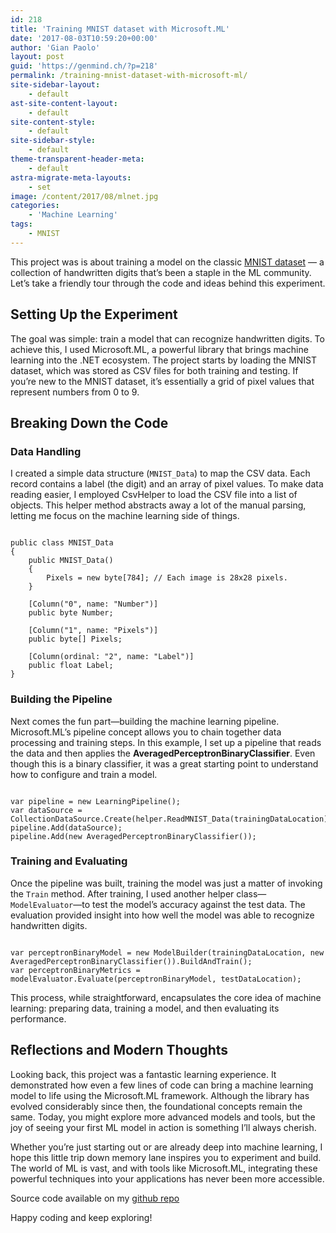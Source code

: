 ```yaml
---
id: 218
title: 'Training MNIST dataset with Microsoft.ML'
date: '2017-08-03T10:59:20+00:00'
author: 'Gian Paolo'
layout: post
guid: 'https://genmind.ch/?p=218'
permalink: /training-mnist-dataset-with-microsoft-ml/
site-sidebar-layout:
    - default
ast-site-content-layout:
    - default
site-content-style:
    - default
site-sidebar-style:
    - default
theme-transparent-header-meta:
    - default
astra-migrate-meta-layouts:
    - set
image: /content/2017/08/mlnet.jpg
categories:
    - 'Machine Learning'
tags:
    - MNIST
---
```


This project was is about training a model on the classic [MNIST dataset](https://yann.lecun.com/exdb/mnist/) — a collection of handwritten digits that’s been a staple in the ML community. Let’s take a friendly tour through the code and ideas behind this experiment.

## Setting Up the Experiment

The goal was simple: train a model that can recognize handwritten digits. To achieve this, I used Microsoft.ML, a powerful library that brings machine learning into the .NET ecosystem. The project starts by loading the MNIST dataset, which was stored as CSV files for both training and testing. If you’re new to the MNIST dataset, it’s essentially a grid of pixel values that represent numbers from 0 to 9.

## Breaking Down the Code

### Data Handling

I created a simple data structure (`MNIST_Data`) to map the CSV data. Each record contains a label (the digit) and an array of pixel values. To make data reading easier, I employed CsvHelper to load the CSV file into a list of objects. This helper method abstracts away a lot of the manual parsing, letting me focus on the machine learning side of things.

```
 
public class MNIST_Data
{
    public MNIST_Data()
    {
        Pixels = new byte[784]; // Each image is 28x28 pixels.
    }

    [Column("0", name: "Number")]
    public byte Number;

    [Column("1", name: "Pixels")]
    public byte[] Pixels;

    [Column(ordinal: "2", name: "Label")]
    public float Label;
}

```

### Building the Pipeline

Next comes the fun part—building the machine learning pipeline. Microsoft.ML’s pipeline concept allows you to chain together data processing and training steps. In this example, I set up a pipeline that reads the data and then applies the **AveragedPerceptronBinaryClassifier**. Even though this is a binary classifier, it was a great starting point to understand how to configure and train a model.

```
 
var pipeline = new LearningPipeline();
var dataSource = CollectionDataSource.Create(helper.ReadMNIST_Data(trainingDataLocation));
pipeline.Add(dataSource);
pipeline.Add(new AveragedPerceptronBinaryClassifier());
```

### Training and Evaluating

Once the pipeline was built, training the model was just a matter of invoking the `Train` method. After training, I used another helper class—`ModelEvaluator`—to test the model’s accuracy against the test data. The evaluation provided insight into how well the model was able to recognize handwritten digits.

```
 
var perceptronBinaryModel = new ModelBuilder(trainingDataLocation, new AveragedPerceptronBinaryClassifier()).BuildAndTrain();
var perceptronBinaryMetrics = modelEvaluator.Evaluate(perceptronBinaryModel, testDataLocation);
```

This process, while straightforward, encapsulates the core idea of machine learning: preparing data, training a model, and then evaluating its performance.

## Reflections and Modern Thoughts

Looking back, this project was a fantastic learning experience. It demonstrated how even a few lines of code can bring a machine learning model to life using the Microsoft.ML framework. Although the library has evolved considerably since then, the foundational concepts remain the same. Today, you might explore more advanced models and tools, but the joy of seeing your first ML model in action is something I’ll always cherish.

Whether you’re just starting out or are already deep into machine learning, I hope this little trip down memory lane inspires you to experiment and build. The world of ML is vast, and with tools like Microsoft.ML, integrating these powerful techniques into your applications has never been more accessible.

Source code available on my [github repo](https://github.com/gsantopaolo/MNIST_Sample)

Happy coding and keep exploring!
